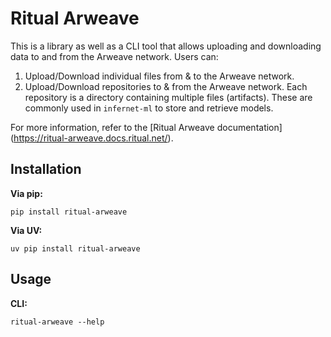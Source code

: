 # Ritual Arweave

This is a library as well as a CLI tool that allows uploading and downloading data to
and from the Arweave network. Users can:

1. Upload/Download individual files from & to the Arweave network.
2. Upload/Download repositories to & from the Arweave network. Each repository is a
   directory containing multiple files (artifacts). These are commonly used in
   `infernet-ml` to store and retrieve models.

For more information, refer to the [Ritual Arweave documentation]
(https://ritual-arweave.docs.ritual.net/).

## Installation

**Via pip:**

```
pip install ritual-arweave
```

**Via UV:**

```
uv pip install ritual-arweave
```

## Usage

**CLI:**

```
ritual-arweave --help
```

